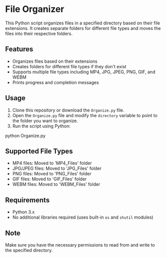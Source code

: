 # File Organizer

This Python script organizes files in a specified directory based on their file extensions. It creates separate folders for different file types and moves the files into their respective folders.

## Features

- Organizes files based on their extensions
- Creates folders for different file types if they don't exist
- Supports multiple file types including MP4, JPG, JPEG, PNG, GIF, and WEBM
- Prints progress and completion messages

## Usage

1. Clone this repository or download the `Organize.py` file.
2. Open the `Organize.py` file and modify the `directory` variable to point to the folder you want to organize.
3. Run the script using Python:

python Organize.py


## Supported File Types

- MP4 files: Moved to 'MP4_Files' folder
- JPG/JPEG files: Moved to 'JPG_Files' folder
- PNG files: Moved to 'PNG_Files' folder
- GIF files: Moved to 'GIF_Files' folder
- WEBM files: Moved to 'WEBM_Files' folder

## Requirements

- Python 3.x
- No additional libraries required (uses built-in `os` and `shutil` modules)

## Note

Make sure you have the necessary permissions to read from and write to the specified directory.
